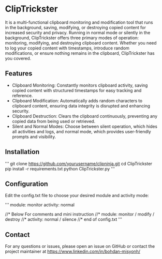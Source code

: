 # ClipTrickster
It is a multi-functional clipboard monitoring and modification tool that runs in the background, saving, modifying, or destroying copied content for increased security and privacy.
Running in normal mode or silently in the background, ClipTrickster offers three primary modes of operation: monitoring, modifying, and destroying clipboard content. Whether you need to log your copied content with timestamps, introduce random modifications, or ensure nothing remains in the clipboard, ClipTrickster has you covered.

## Features
- Clipboard Monitoring: Constantly monitors clipboard activity, saving copied content with structured timestamps for easy tracking and reference.
- Clipboard Modification: Automatically adds random characters to clipboard content, ensuring data integrity is disrupted and enhancing security.
- Clipboard Destruction: Clears the clipboard continuously, preventing any copied data from being used or retrieved.
- Silent and Normal Modes: Choose between silent operation, which hides all activities and logs, and normal mode, which provides user-friendly prompts and visibility.

## Installation
'''
git clone https://github.com/yourusername/clipninja.git
cd ClipTrickster
pip install -r requirements.txt
python ClipTrickster.py
'''

## Configuration
Edit the config.txt file to choose your desired module and activity mode:

'''
module: monitor
activity: normal

//* Below For comments and mini instruction
//* module: monitor / modify / destroy
//* activity: normal / silence
//* end of config.txt
'''

## Contact
For any questions or issues, please open an issue on GitHub or contact the project maintainer at https://www.linkedin.com/in/bohdan-misyonh/

